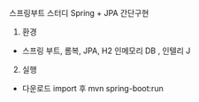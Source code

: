 스프링부트 스터디 Spring + JPA 간단구현
1. 환경
  - 스프링 부트, 롬복, JPA, H2 인메모리 DB , 인텔리 J
2. 실행
  - 다운로드 import 후 mvn spring-boot:run
